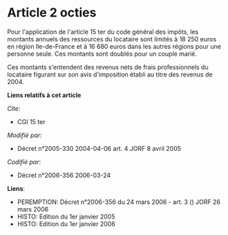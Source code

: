 # Article 2 octies

Pour l'application de l'article 15 ter du code général des impôts, les montants annuels des ressources du locataire sont
limités à 18 250 euros en région Ile-de-France et à 16 680 euros dans les autres régions pour une personne seule. Ces
montants sont doublés pour un couple marié.

Ces montants s'entendent des revenus nets de frais professionnels du locataire figurant sur son avis d'imposition établi au
titre des revenus de 2004.

**Liens relatifs à cet article**

_Cite_:

  - CGI 15 ter

_Modifié par_:

  - Décret n°2005-330 2004-04-06 art. 4 JORF 8 avril 2005

_Codifié par_:

  - Décret n°2006-356 2006-03-24

**Liens**:

  - PEREMPTION: Décret n°2006-356 du 24 mars 2006 - art. 3 () JORF 26 mars 2006
  - HISTO: Edition du 1er janvier 2005
  - HISTO: Edition du 1er janvier 2006
